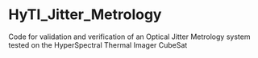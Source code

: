 # HyTI_Jitter_Metrology
Code for validation and verification of an Optical Jitter Metrology system tested on the HyperSpectral Thermal Imager CubeSat
